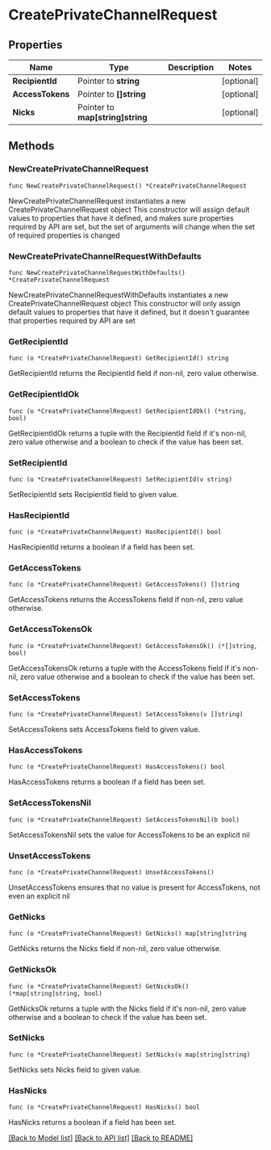 # CreatePrivateChannelRequest

## Properties

Name | Type | Description | Notes
------------ | ------------- | ------------- | -------------
**RecipientId** | Pointer to **string** |  | [optional] 
**AccessTokens** | Pointer to **[]string** |  | [optional] 
**Nicks** | Pointer to **map[string]string** |  | [optional] 

## Methods

### NewCreatePrivateChannelRequest

`func NewCreatePrivateChannelRequest() *CreatePrivateChannelRequest`

NewCreatePrivateChannelRequest instantiates a new CreatePrivateChannelRequest object
This constructor will assign default values to properties that have it defined,
and makes sure properties required by API are set, but the set of arguments
will change when the set of required properties is changed

### NewCreatePrivateChannelRequestWithDefaults

`func NewCreatePrivateChannelRequestWithDefaults() *CreatePrivateChannelRequest`

NewCreatePrivateChannelRequestWithDefaults instantiates a new CreatePrivateChannelRequest object
This constructor will only assign default values to properties that have it defined,
but it doesn't guarantee that properties required by API are set

### GetRecipientId

`func (o *CreatePrivateChannelRequest) GetRecipientId() string`

GetRecipientId returns the RecipientId field if non-nil, zero value otherwise.

### GetRecipientIdOk

`func (o *CreatePrivateChannelRequest) GetRecipientIdOk() (*string, bool)`

GetRecipientIdOk returns a tuple with the RecipientId field if it's non-nil, zero value otherwise
and a boolean to check if the value has been set.

### SetRecipientId

`func (o *CreatePrivateChannelRequest) SetRecipientId(v string)`

SetRecipientId sets RecipientId field to given value.

### HasRecipientId

`func (o *CreatePrivateChannelRequest) HasRecipientId() bool`

HasRecipientId returns a boolean if a field has been set.

### GetAccessTokens

`func (o *CreatePrivateChannelRequest) GetAccessTokens() []string`

GetAccessTokens returns the AccessTokens field if non-nil, zero value otherwise.

### GetAccessTokensOk

`func (o *CreatePrivateChannelRequest) GetAccessTokensOk() (*[]string, bool)`

GetAccessTokensOk returns a tuple with the AccessTokens field if it's non-nil, zero value otherwise
and a boolean to check if the value has been set.

### SetAccessTokens

`func (o *CreatePrivateChannelRequest) SetAccessTokens(v []string)`

SetAccessTokens sets AccessTokens field to given value.

### HasAccessTokens

`func (o *CreatePrivateChannelRequest) HasAccessTokens() bool`

HasAccessTokens returns a boolean if a field has been set.

### SetAccessTokensNil

`func (o *CreatePrivateChannelRequest) SetAccessTokensNil(b bool)`

 SetAccessTokensNil sets the value for AccessTokens to be an explicit nil

### UnsetAccessTokens
`func (o *CreatePrivateChannelRequest) UnsetAccessTokens()`

UnsetAccessTokens ensures that no value is present for AccessTokens, not even an explicit nil
### GetNicks

`func (o *CreatePrivateChannelRequest) GetNicks() map[string]string`

GetNicks returns the Nicks field if non-nil, zero value otherwise.

### GetNicksOk

`func (o *CreatePrivateChannelRequest) GetNicksOk() (*map[string]string, bool)`

GetNicksOk returns a tuple with the Nicks field if it's non-nil, zero value otherwise
and a boolean to check if the value has been set.

### SetNicks

`func (o *CreatePrivateChannelRequest) SetNicks(v map[string]string)`

SetNicks sets Nicks field to given value.

### HasNicks

`func (o *CreatePrivateChannelRequest) HasNicks() bool`

HasNicks returns a boolean if a field has been set.


[[Back to Model list]](../README.md#documentation-for-models) [[Back to API list]](../README.md#documentation-for-api-endpoints) [[Back to README]](../README.md)


